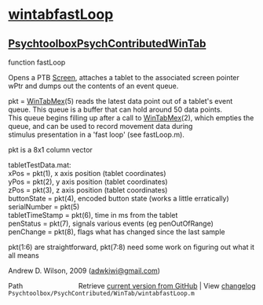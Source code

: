 # [wintabfastLoop](wintabfastLoop)
## [Psychtoolbox](Psychtoolbox)[PsychContributed](PsychContributed)[WinTab](WinTab)

 function fastLoop  
  
 Opens a PTB [Screen](Screen), attaches a tablet to the associated screen pointer wPtr and dumps out the contents of an event queue.  
  
  
 pkt = [WinTabMex](WinTabMex)(5) reads the latest data point out of a tablet's event queue. This queue is a buffer that can hold around 50 data points.  
 This queue begins filling up after a call to [WinTabMex](WinTabMex)(2), which empties the queue, and can be used to record movement data during   
 stimulus presentation in a 'fast loop' (see fastLoop.m).   
  
 pkt is a 8x1 column vector  
  
 tabletTestData.mat:  
           xPos                = pkt(1), x axis position (tablet coordinates)  
           yPos                = pkt(2), y axis position (tablet coordinates)  
           zPos                = pkt(3), z axis position (tablet coordinates)  
           buttonState         = pkt(4), encoded button state (works a little erratically)  
           serialNumber        = pkt(5)  
           tabletTimeStamp     = pkt(6), time in ms from the tablet  
           penStatus           = pkt(7), signals various events (eg penOutOfRange)  
           penChange           = pkt(8), flags what has changed since the last sample  
  
pkt(1:6) are straightforward, pkt(7:8) need some work on figuring out what it all means  
  
Andrew D. Wilson, 2009 (adwkiwi@gmail.com)  




<div class="code_header" style="text-align:right;">
  <span style="float:left;">Path&nbsp;&nbsp;</span> <span class="counter">Retrieve <a href=
  "https://raw.github.com/Psychtoolbox-3/Psychtoolbox-3/beta/Psychtoolbox/PsychContributed/WinTab/wintabfastLoop.m">current version from GitHub</a> | View <a href=
  "https://github.com/Psychtoolbox-3/Psychtoolbox-3/commits/beta/Psychtoolbox/PsychContributed/WinTab/wintabfastLoop.m">changelog</a></span>
</div>
<div class="code">
  <code>Psychtoolbox/PsychContributed/WinTab/wintabfastLoop.m</code>
</div>

